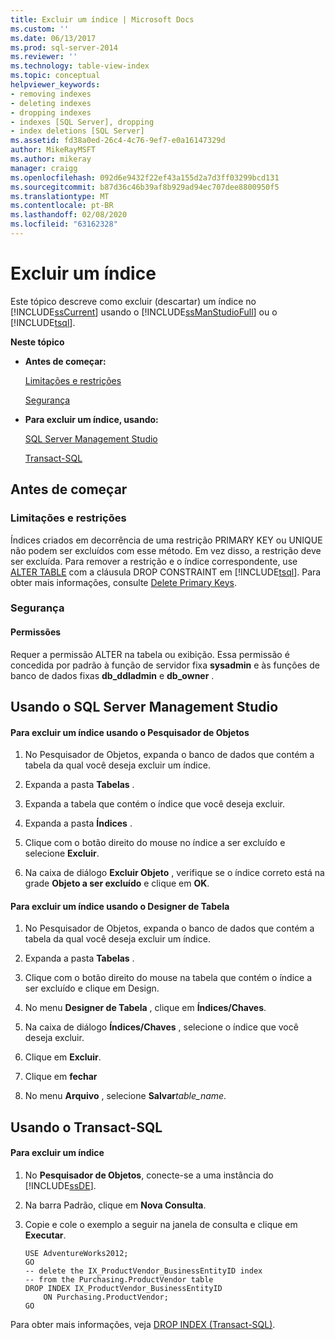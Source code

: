 ```yaml
---
title: Excluir um índice | Microsoft Docs
ms.custom: ''
ms.date: 06/13/2017
ms.prod: sql-server-2014
ms.reviewer: ''
ms.technology: table-view-index
ms.topic: conceptual
helpviewer_keywords:
- removing indexes
- deleting indexes
- dropping indexes
- indexes [SQL Server], dropping
- index deletions [SQL Server]
ms.assetid: fd38a0ed-26c4-4c76-9ef7-e0a16147329d
author: MikeRayMSFT
ms.author: mikeray
manager: craigg
ms.openlocfilehash: 092d6e9432f22ef43a155d2a7d3ff03299bcd131
ms.sourcegitcommit: b87d36c46b39af8b929ad94ec707dee8800950f5
ms.translationtype: MT
ms.contentlocale: pt-BR
ms.lasthandoff: 02/08/2020
ms.locfileid: "63162328"
---
```

# <a name="delete-an-index"></a>Excluir um índice
  Este tópico descreve como excluir (descartar) um índice no [!INCLUDE[ssCurrent](../../includes/sscurrent-md.md)] usando o [!INCLUDE[ssManStudioFull](../../includes/ssmanstudiofull-md.md)] ou o [!INCLUDE[tsql](../../includes/tsql-md.md)].  
  
 **Neste tópico**  
  
-   **Antes de começar:**  
  
     [Limitações e restrições](#Restrictions)  
  
     [Segurança](#Security)  
  
-   **Para excluir um índice, usando:**  
  
     [SQL Server Management Studio](#SSMSProcedure)  
  
     [Transact-SQL](#TsqlProcedure)  
  
##  <a name="BeforeYouBegin"></a> Antes de começar  
  
###  <a name="Restrictions"></a> Limitações e restrições  
 Índices criados em decorrência de uma restrição PRIMARY KEY ou UNIQUE não podem ser excluídos com esse método. Em vez disso, a restrição deve ser excluída. Para remover a restrição e o índice correspondente, use [ALTER TABLE](/sql/t-sql/statements/alter-table-transact-sql) com a cláusula DROP CONSTRAINT em [!INCLUDE[tsql](../../includes/tsql-md.md)]. Para obter mais informações, consulte [Delete Primary Keys](../tables/delete-primary-keys.md).  
  
###  <a name="Security"></a> Segurança  
  
####  <a name="Permissions"></a> Permissões  
 Requer a permissão ALTER na tabela ou exibição. Essa permissão é concedida por padrão à função de servidor fixa **sysadmin** e às funções de banco de dados fixas **db_ddladmin** e **db_owner** .  
  
##  <a name="SSMSProcedure"></a> Usando o SQL Server Management Studio  
  
#### <a name="to-delete-an-index-by-using-object-explorer"></a>Para excluir um índice usando o Pesquisador de Objetos  
  
1.  No Pesquisador de Objetos, expanda o banco de dados que contém a tabela da qual você deseja excluir um índice.  
  
2.  Expanda a pasta **Tabelas** .  
  
3.  Expanda a tabela que contém o índice que você deseja excluir.  
  
4.  Expanda a pasta **Índices** .  
  
5.  Clique com o botão direito do mouse no índice a ser excluído e selecione **Excluir**.  
  
6.  Na caixa de diálogo **Excluir Objeto** , verifique se o índice correto está na grade **Objeto a ser excluído** e clique em **OK**.  
  
#### <a name="to-delete-an-index-using-table-designer"></a>Para excluir um índice usando o Designer de Tabela  
  
1.  No Pesquisador de Objetos, expanda o banco de dados que contém a tabela da qual você deseja excluir um índice.  
  
2.  Expanda a pasta **Tabelas** .  
  
3.  Clique com o botão direito do mouse na tabela que contém o índice a ser excluído e clique em Design.  
  
4.  No menu **Designer de Tabela** , clique em **Índices/Chaves**.  
  
5.  Na caixa de diálogo **Índices/Chaves** , selecione o índice que você deseja excluir.  
  
6.  Clique em **Excluir**.  
  
7.  Clique em **fechar**  
  
8.  No menu **Arquivo** , selecione **Salvar**_table_name_.  
  
##  <a name="TsqlProcedure"></a> Usando o Transact-SQL  
  
#### <a name="to-delete-an-index"></a>Para excluir um índice  
  
1.  No **Pesquisador de Objetos**, conecte-se a uma instância do [!INCLUDE[ssDE](../../includes/ssde-md.md)].  
  
2.  Na barra Padrão, clique em **Nova Consulta**.  
  
3.  Copie e cole o exemplo a seguir na janela de consulta e clique em **Executar**.  
  
    ```  
    USE AdventureWorks2012;  
    GO  
    -- delete the IX_ProductVendor_BusinessEntityID index  
    -- from the Purchasing.ProductVendor table  
    DROP INDEX IX_ProductVendor_BusinessEntityID   
        ON Purchasing.ProductVendor;  
    GO  
    ```  
  
 Para obter mais informações, veja [DROP INDEX &#40;Transact-SQL&#41;](/sql/t-sql/statements/drop-index-transact-sql).  
  
  
